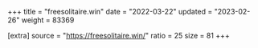 +++
title = "freesolitaire.win"
date = "2022-03-22"
updated = "2023-02-26"
weight = 83369

[extra]
source = "https://freesolitaire.win/"
ratio = 25
size = 81
+++
